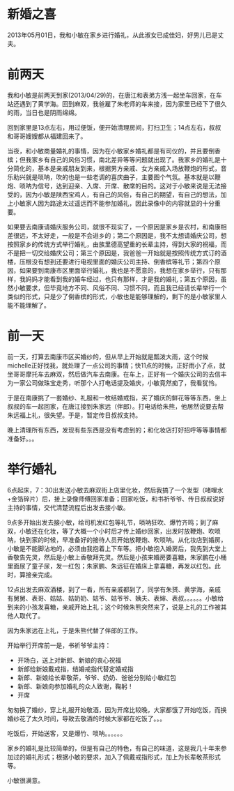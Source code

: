 # 新婚之喜

2013年05月01日，我和小敏在家乡进行婚礼，从此淑女已成佳妇，好男儿已是丈夫。

# 前两天

我和小敏是前两天到家(2013/04/29)的，在唐江和表弟方浅一起坐车回家，在车站还遇到了黄学海。回到麻双，我爸雇了朱老师的车来接，因为家里已经下了很久的雨，当日也是阴雨绵绵。

回到家里是13点左右，用过便饭，便开始清理房间，打扫卫生；14点左右，叔叔和哥哥嫂嫂都从福建回来了。

当夜，和小敏商量婚礼的事情，因为在小敏家乡婚礼都是有司仪的，并且要倒香槟；但我家乡有自己的风俗习惯，南北差异等等问题就出现了。我家乡的婚礼是十分简化的，基本是亲戚朋友到来，根据男方亲戚、女方亲戚入场放鞭炮的形式，音乐助兴就是唢呐，吹的也是一些老调的喜庆曲子，主要图个气氛。基本就是以鞭炮、唢呐为信号，达到迎亲、入席、开席、散席的目的。这对于小敏来说是无法接受的，因为小敏是陕西宝鸡人，有自己的风俗，有自己的期望，有自己的想法，加上小敏家人因为路途太过遥远而不能参加婚礼，因此录像中的内容就显的十分重要。

如果要去南康请婚庆服务公司，就很不现实了，一个原因是家乡是农村，和南康相差很远，不太好走，一般是不会进乡的；第二个原因是，我不太想请婚庆公司，想按照家乡的传统方式举行婚礼，由族里德高望重的长辈主持，得到大家的祝福，而不是把一切交给婚庆公司；第三个原因是，我爸爸一开始就是按照传统方式订的酒楼，压根没有想到还要进行电视里面的婚庆公司主持、倒香槟等礼节；第四个原因，如果要到南康市区里面举行婚礼，我也是不愿意的，我想在家乡举行，只有那样，我妈妈才能看到我的婚车经过，也只有那样，才是我的婚礼；第五个原因，虽然小敏要求，但毕竟地方不同、风俗不同、习惯不同，而且我已经请长辈举行一个类似的形式，只是少了倒香槟的形式，小敏也是能够理解的，剩下的是小敏家里人能不能理解了。

# 前一天

前一天，打算去南康市区买婚纱的，但从早上开始就是瓢泼大雨，这个时候michelle正好找我，就处理了一点公司的事情；快11点的时候，正好雨小了点，就坐哥哥摩托车去麻双，然后做汽车去南康。在车上，正好有一个婚庆公司的去信丰为一家公司做珠宝走秀，听那个人打电话提及婚庆，小敏竟然痴了，我看犹怜。

于是在南康挑了一套婚纱、礼服和一枚结婚戒指，买了婚庆的鲜花等等东西，坐上叔叔的车一起回家，在唐江接到朱家远（伴郎）。打电话给朱熊，他居然说要去帮朱远福上礼，很失望。于是，暂定传日叔叔支持。

晚上清理所有东西，发现有些东西是没有考虑到的；和化妆店打好招呼等等事情都准备好。。。

# 举行婚礼

6点起床，7：30出发送小敏去麻双街上店里化妆，然后我搞了一个发型（啫哩水+金箔碎片）后，接上录像师傅回家准备；回家吃饭，和书祈爷爷、传日叔叔说好主持的事情，交代清楚流程后出发去接小敏。 

9点多开始出发去接小敏，给司机发红包等礼节，唢呐狂吹、爆竹齐鸣；到了麻双，小敏还在化妆，等了大概一个小时后才传上婚纱回家，出发时放鞭炮、吹唢呐，快到家的时候，早准备好的接待人员开始放鞭炮、吹唢呐。从化妆店到婚房，小敏是不能脚沾地的，必须由我抱着上下车等。把小敏抱入婚房后，我先到大堂上香敬告先灵，然后是小敏上香敬拜先灵。然后是小孩来婚房要喜糖，朱家鹏在小桶里面尿了童子尿，发一红包；朱家鹏、朱远征在婚床上拿喜糖，再发以红包。此时，算接亲完成。

12点出发去麻双酒楼，到了一看，所有亲戚都到了，同学有朱赟、黄学海，亲戚有舅舅、表哥、姑姑、姑奶奶、姑爷、姑爷爷、姨夫、表婶、表叔。。。。。。小敏给到来的小孩发喜糖，亲戚开始上礼；这个时候朱熊突然来了，说是上礼的工作被其他人取代了。

因为朱家远在上礼，于是朱熊代替了伴郎的工作。

开始举行开席前一是，书祈爷爷主持：

* 开场白，送上对新郎、新娘的衷心祝福
* 新郎给新娘戴戒指，结婚戒指代替定婚戒指
* 新郎、新娘给长辈敬茶，爷爷、奶奶、爸爸分别给小敏红包
* 新郎、新娘向参加婚礼的众人致谢，鞠躬！
* 开席

匆匆换了婚纱，穿上礼服开始敬酒，因为开席比较晚，大家都饿了开始吃饭，而换婚纱花了太久时间，导致去敬酒的时候大家都在吃饭了。。。

吃饭后，开始送客，又是爆竹、唢呐。。。。。。

家乡的婚礼是比较简单的，但是有自己的特色，有自己的味道，这是我几十年来参加过的婚礼形式；根据小敏的要求，加入了佩戴戒指形式，加上为长辈敬茶形式等。

小敏很满意。
